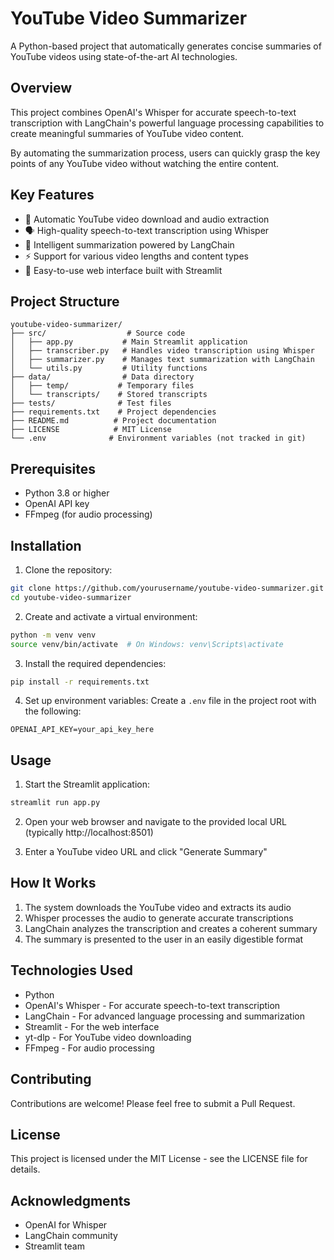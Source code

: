 # YouTube Video Summarizer

A Python-based project that automatically generates concise summaries of YouTube videos using state-of-the-art AI technologies.

## Overview
This project combines OpenAI's Whisper for accurate speech-to-text transcription with LangChain's powerful language processing capabilities to create meaningful summaries of YouTube video content. 

By automating the summarization process, users can quickly grasp the key points of any YouTube video without watching the entire content.

## Key Features
- 🎥 Automatic YouTube video download and audio extraction
- 🗣️ High-quality speech-to-text transcription using Whisper
- 🤖 Intelligent summarization powered by LangChain
- ⚡ Support for various video lengths and content types
- 🎯 Easy-to-use web interface built with Streamlit

## Project Structure
```
youtube-video-summarizer/
├── src/                  # Source code
│   ├── app.py           # Main Streamlit application
│   ├── transcriber.py   # Handles video transcription using Whisper
│   ├── summarizer.py    # Manages text summarization with LangChain
│   └── utils.py         # Utility functions
├── data/                # Data directory
│   ├── temp/           # Temporary files
│   └── transcripts/    # Stored transcripts
├── tests/              # Test files
├── requirements.txt    # Project dependencies
├── README.md          # Project documentation
├── LICENSE            # MIT License
└── .env              # Environment variables (not tracked in git)
```

## Prerequisites
- Python 3.8 or higher
- OpenAI API key
- FFmpeg (for audio processing)

## Installation

1. Clone the repository:
```bash
git clone https://github.com/yourusername/youtube-video-summarizer.git
cd youtube-video-summarizer
```

2. Create and activate a virtual environment:
```bash
python -m venv venv
source venv/bin/activate  # On Windows: venv\Scripts\activate
```

3. Install the required dependencies:
```bash
pip install -r requirements.txt
```

4. Set up environment variables:
Create a `.env` file in the project root with the following:
```
OPENAI_API_KEY=your_api_key_here
```

## Usage

1. Start the Streamlit application:
```bash
streamlit run app.py
```

2. Open your web browser and navigate to the provided local URL (typically http://localhost:8501)

3. Enter a YouTube video URL and click "Generate Summary"

## How It Works
1. The system downloads the YouTube video and extracts its audio
2. Whisper processes the audio to generate accurate transcriptions
3. LangChain analyzes the transcription and creates a coherent summary
4. The summary is presented to the user in an easily digestible format

## Technologies Used
- Python
- OpenAI's Whisper - For accurate speech-to-text transcription
- LangChain - For advanced language processing and summarization
- Streamlit - For the web interface
- yt-dlp - For YouTube video downloading
- FFmpeg - For audio processing

## Contributing
Contributions are welcome! Please feel free to submit a Pull Request.

## License
This project is licensed under the MIT License - see the LICENSE file for details.

## Acknowledgments
- OpenAI for Whisper
- LangChain community
- Streamlit team
